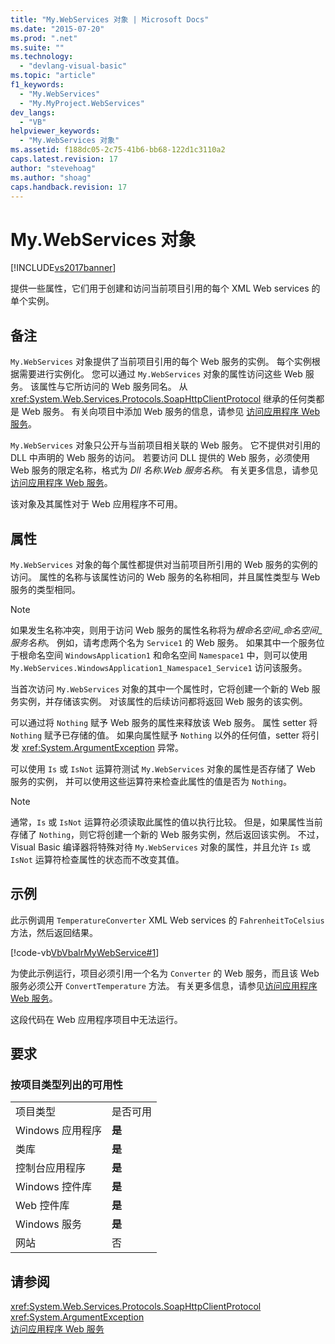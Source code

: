```yaml
---
title: "My.WebServices 对象 | Microsoft Docs"
ms.date: "2015-07-20"
ms.prod: ".net"
ms.suite: ""
ms.technology: 
  - "devlang-visual-basic"
ms.topic: "article"
f1_keywords: 
  - "My.WebServices"
  - "My.MyProject.WebServices"
dev_langs: 
  - "VB"
helpviewer_keywords: 
  - "My.WebServices 对象"
ms.assetid: f188dc05-2c75-41b6-bb68-122d1c3110a2
caps.latest.revision: 17
author: "stevehoag"
ms.author: "shoag"
caps.handback.revision: 17
---
```

# My.WebServices 对象
[!INCLUDE[vs2017banner](../../../visual-basic/includes/vs2017banner.md)]

提供一些属性，它们用于创建和访问当前项目引用的每个 XML Web services 的单个实例。  
  
## 备注  
 `My.WebServices` 对象提供了当前项目引用的每个 Web 服务的实例。  每个实例根据需要进行实例化。  您可以通过 `My.WebServices` 对象的属性访问这些 Web 服务。  该属性与它所访问的 Web 服务同名。  从 <xref:System.Web.Services.Protocols.SoapHttpClientProtocol> 继承的任何类都是 Web 服务。  有关向项目中添加 Web 服务的信息，请参见 [访问应用程序 Web 服务](../../../visual-basic/developing-apps/programming/accessing-application-web-services.md)。  
  
 `My.WebServices` 对象只公开与当前项目相关联的 Web 服务。  它不提供对引用的 DLL 中声明的 Web 服务的访问。  若要访问 DLL 提供的 Web 服务，必须使用 Web 服务的限定名称，格式为 *Dll 名称*.*Web 服务名称*。  有关更多信息，请参见[访问应用程序 Web 服务](../../../visual-basic/developing-apps/programming/accessing-application-web-services.md)。  
  
 该对象及其属性对于 Web 应用程序不可用。  
  
## 属性  
 `My.WebServices` 对象的每个属性都提供对当前项目所引用的 Web 服务的实例的访问。  属性的名称与该属性访问的 Web 服务的名称相同，并且属性类型与 Web 服务的类型相同。  
  
> [!NOTE]
>  如果发生名称冲突，则用于访问 Web 服务的属性名称将为*根命名空间*\_*命名空间*\_*服务名称*。  例如，请考虑两个名为 `Service1` 的 Web 服务。  如果其中一个服务位于根命名空间 `WindowsApplication1` 和命名空间 `Namespace1` 中，则可以使用 `My.WebServices.WindowsApplication1_Namespace1_Service1` 访问该服务。  
  
 当首次访问 `My.WebServices` 对象的其中一个属性时，它将创建一个新的 Web 服务实例，并存储该实例。  对该属性的后续访问都将返回 Web 服务的该实例。  
  
 可以通过将 `Nothing` 赋予 Web 服务的属性来释放该 Web 服务。  属性 setter 将 `Nothing` 赋予已存储的值。  如果向属性赋予 `Nothing` 以外的任何值，setter 将引发 <xref:System.ArgumentException> 异常。  
  
 可以使用 `Is` 或 `IsNot` 运算符测试 `My.WebServices` 对象的属性是否存储了 Web 服务的实例，  并可以使用这些运算符来检查此属性的值是否为 `Nothing`。  
  
> [!NOTE]
>  通常，`Is` 或 `IsNot` 运算符必须读取此属性的值以执行比较。  但是，如果属性当前存储了 `Nothing`，则它将创建一个新的 Web 服务实例，然后返回该实例。  不过，Visual Basic 编译器将特殊对待 `My.WebServices` 对象的属性，并且允许 `Is` 或 `IsNot` 运算符检查属性的状态而不改变其值。  
  
## 示例  
 此示例调用 `TemperatureConverter` XML Web services 的 `FahrenheitToCelsius` 方法，然后返回结果。  
  
 [!code-vb[VbVbalrMyWebService#1](../../../visual-basic/language-reference/objects/codesnippet/VisualBasic/my-webservices-object_1.vb)]  
  
 为使此示例运行，项目必须引用一个名为 `Converter` 的 Web 服务，而且该 Web 服务必须公开 `ConvertTemperature` 方法。  有关更多信息，请参见[访问应用程序 Web 服务](../../../visual-basic/developing-apps/programming/accessing-application-web-services.md)。  
  
 这段代码在 Web 应用程序项目中无法运行。  
  
## 要求  
  
### 按项目类型列出的可用性  
  
|||  
|-|-|  
|项目类型|是否可用|  
|Windows 应用程序|**是**|  
|类库|**是**|  
|控制台应用程序|**是**|  
|Windows 控件库|**是**|  
|Web 控件库|**是**|  
|Windows 服务|**是**|  
|网站|否|  
  
## 请参阅  
 <xref:System.Web.Services.Protocols.SoapHttpClientProtocol>   
 <xref:System.ArgumentException>   
 [访问应用程序 Web 服务](../../../visual-basic/developing-apps/programming/accessing-application-web-services.md)